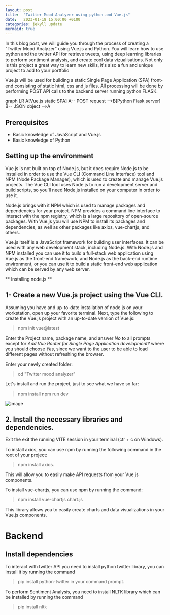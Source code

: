 ```yaml
---
layout: post
title:  "Twitter Mood Analyzer using python and Vue.js"
date:   2023-01-18 15:00:00 +0100
categories: jekyll update
mermaid: true
---
```

In this blog post, we will guide you through the process of creating a "Twitter Mood Analyzer" using Vue.js and Python. 
You will learn how to use python and the twitter API for retrieve tweets, using deep learning libraries to perform sentiment analysis, 
and create cool data vizualisations. 
Not only is this project a great way to learn new skills, it's also a fun and unique project to add to your portfolio

Vue.js will be used for building a static Single Page Application (SPA) front-end consisting of static html, css and js files. 
All processing will be done by performing POST API calls to the backend server running python FLASK.

<div class="mermaid">
graph LR
    A[Vue.js static SPA]
    A-- POST request -->B[Python Flask server]
    B-- JSON object -->A
</div>

## Prerequisites
* Basic knowledge of JavaScript and Vue.js
* Basic knowledge of Python

## Setting up the environment
Vue.js is not built on top of Node.js, but it does require Node.js to be installed in order to use the Vue CLI (Command Line Interface) tool 
and NPM (Node Package Manager), which is used to create and manage Vue.js projects. The Vue CLI tool uses Node.js to run a development server
and build scripts, so you'll need Node.js installed on your computer in order to use it.

Node.js brings with it NPM which is used to manage packages and dependencies for your project. NPM provides a command line interface to
interact with the npm registry, which is a large repository of open-source packages. With Vue.js you will use NPM to install its packages and
dependencies, as well as other packages like axios, vue-chartjs, and others.

Vue.js itself is a JavaScript framework for building user interfaces. It can be used with any web development stack, including Node.js. 
With Node.js and NPM installed you can use it to build a full-stack web application using Vue.js as the front-end framework, and Node.js 
as the back-end runtime environment, or you can use it to build a static front-end web application which can be served by any web server.

** Installing node.js **

## 1- Create a new Vue.js project using the Vue CLI. 
Assuming you have and up-to-date installation of node.js on your workstation, open up your favorite terminal. Next, type the following to create the Vue.js project with an up-to-date version of Vue.js:
> npm init vue@latest

Enter the Project name, package name, and answer _No_ to all prompts except for _Add Vue Router for Single Page Application development?_ where you should choose _Yes_, since we want to the user to be able to load different pages without refreshing the browser.

Enter your newly created folder:
> cd "Twitter mood analyzer"

Let's install and run the project, just to see what we have so far:
> npm install
> npm run dev

![image](https://user-images.githubusercontent.com/115409427/213210869-5554542c-47cd-440c-a0c2-040808b7e87e.png)

## 2. Install the necessary libraries and dependencies.
Exit the exit the running VITE session in your terminal (ctr + c on Windows).

To install axios, you can use npm by running the following command in the root of your project: 
> npm install axios. 

This will allow you to easily make API requests from your Vue.js components.

To install vue-chartjs, you can use npm by running the command: 
> npm install vue-chartjs chart.js

This library allows you to easily create charts and data visualizations in your Vue.js components.







# Backend

## Install dependencies
To interact with twitter API you need to install python twitter library, you can install it by running the command 
> pip install python-twitter in your command prompt.

To perform Sentiment Analysis, you need to install NLTK library which can be installed by running the command 
> pip install nltk




